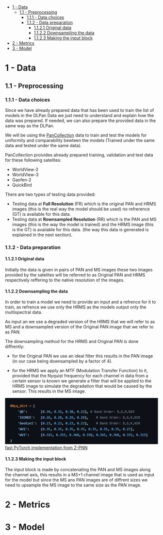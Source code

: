 - [1 - Data](#1---data)
  - [1.1 - Preprocessing](#11---preprocessing)
    - [1.1.1 - Data choices](#111---data-choices)
    - [1.1.2 - Data preparation](#112---data-preparation)
      - [1.1.2.1 Original data](#1121-original-data)
      - [1.1.2.2 Downsampling the data](#1122-downsampling-the-data)
      - [1.1.2.3 Making the input block](#1123-making-the-input-block)
- [2 - Metrics](#2---metrics)
- [3 - Model](#3---model)

# 1 - Data
## 1.1 - Preprocessing
### 1.1.1 - Data choices
Since we have already prepared data that has been used to train the list of models in the DLPan Data we just need to understand and explain how the data was prepared. 
If needed, we can also prepare the provided data in the same way as the DLPan.

We will be using the [PanCollection](https://github.com/liangjiandeng/PanCollection) data to train and test the models for uniformity and comparability bewteen the models (Trained under the same data and tested under the same data).

PanCollection proivides already prepared training, validation and test data for these following satelites:
  - WorldView-2 
  - WorldView-3
  - Gaofen-2
  - QuickBird

There are two types of testing data provided:
  - Testing data at **Full Resolution** (FR) which is the original PAN and HRMS images (this is the real way the model should be used) no refrerence (GT) is available for this data.
  - Testing data at **Rownsampled Resolution** (RR) which is the PAN and MS images (this is the way the model is trained) and the HRMS image (this is the GT) is available for this data. (the way this data is generated is explained in the next section).

### 1.1.2 - Data preparation
#### 1.1.2.1 Original data
Initially the data is given in pairs of PAN and MS images these two images provided by the satelites will be referred to as Original PAN and HRMS respectively reffering to the native resolution of the images. 

#### 1.1.2.2 Downsampling the data
In order to train a model we need to provide an input and a refrence for it to train, as refrence we use only the HRMS as the models output only the multispectral data.

As input an we use a degraded version of the HRMS that we will refer to as MS and a downsampled version of the Original PAN image that we refer to as PAN.

The downsampling method for the HRMS and Original PAN is done diffrently:
- for the Original PAN we use an ideal filter this results in the PAN image (in our case being downsampled by a factor of 4).

- for the HRMS we apply an MTF (Modulation Transfer Function) to it, provided that the Nyquist frequency for each channel in data from a certain sensor is known we generate a filter that will be applied to the HRMS image to simulate the degradation that would be caused by the sensor. This results in the MS image. 

![alt text](<assests/Screenshot 2024-05-11 162633.png>)
[fast PyTorch implementation from Z-PNN](https://github.com/matciotola/Z-PNN/blob/master/input_prepocessing.py#L134)

#### 1.1.2.3 Making the input block
The input block is made by concatenating the PAN and MS images along the channel axis, this results in a MS+1 channel image that is used as input for the model but since the MS ans PAN images are of diffrent sizes we need to upsample the MS image to the same size as the PAN image.



# 2 - Metrics
# 3 - Model
